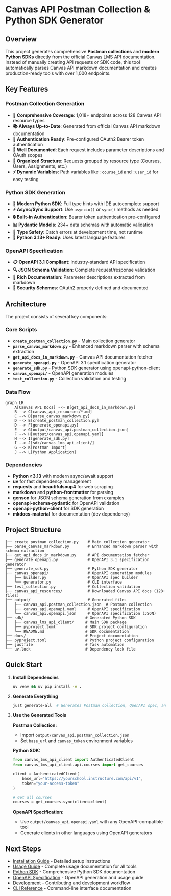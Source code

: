 # Canvas API Postman Collection & Python SDK Generator

## Overview

This project generates comprehensive **Postman collections** and **modern Python SDKs** directly from the official Canvas LMS API documentation. Instead of manually creating API requests or SDK code, this tool automatically parses Canvas API markdown documentation and creates production-ready tools with over 1,000 endpoints.

## Key Features

### Postman Collection Generation

- **🚀 Comprehensive Coverage**: 1,018+ endpoints across 128 Canvas API resource types
- **📚 Always Up-to-Date**: Generated from official Canvas API markdown documentation
- **🔐 Authentication Ready**: Pre-configured OAuth2 Bearer token authentication
- **📝 Well Documented**: Each request includes parameter descriptions and OAuth scopes
- **🎯 Organized Structure**: Requests grouped by resource type (Courses, Users, Assignments, etc.)
- **⚡ Dynamic Variables**: Path variables like `:course_id` and `:user_id` for easy testing

### Python SDK Generation

- **🐍 Modern Python SDK**: Full type hints with IDE autocomplete support
- **⚡ Async/Sync Support**: Use `asyncio()` or `sync()` methods as needed
- **🔒 Built-in Authentication**: Bearer token authentication pre-configured
- **📊 Pydantic Models**: 234+ data schemas with automatic validation
- **🎯 Type Safety**: Catch errors at development time, not runtime
- **🚀 Python 3.13+ Ready**: Uses latest language features

### OpenAPI Specification

- **📋 OpenAPI 3.1 Compliant**: Industry-standard API specification
- **🔍 JSON Schema Validation**: Complete request/response validation
- **📖 Rich Documentation**: Parameter descriptions extracted from markdown
- **🔐 Security Schemes**: OAuth2 properly defined and documented

## Architecture

The project consists of several key components:

### Core Scripts

- **`create_postman_collection.py`** - Main collection generator
- **`parse_canvas_markdown.py`** - Enhanced markdown parser with schema extraction
- **`get_api_docs_in_markdown.py`** - Canvas API documentation fetcher
- **`generate_openapi.py`** - OpenAPI 3.1 specification generator
- **`generate_sdk.py`** - Python SDK generator using openapi-python-client
- **`canvas_openapi/`** - OpenAPI generation modules
- **`test_collection.py`** - Collection validation and testing

### Data Flow

```mermaid
graph LR
    A[Canvas API Docs] --> B[get_api_docs_in_markdown.py]
    B --> C[canvas_api_resources/*.md]
    C --> D[parse_canvas_markdown.py]
    D --> E[create_postman_collection.py]
    D --> F[generate_openapi.py]
    E --> G[output/canvas_api.postman_collection.json]
    F --> H[output/canvas_api.openapi.yaml]
    H --> I[generate_sdk.py]
    I --> J[sdk/canvas_lms_api_client/]
    G --> K[Postman Import]
    J --> L[Python Application]
```

### Dependencies

- **Python ≥3.13** with modern async/await support
- **uv** for fast dependency management
- **requests** and **beautifulsoup4** for web scraping
- **markdown** and **python-frontmatter** for parsing
- **genson** for JSON schema generation from examples
- **openapi-schema-pydantic** for OpenAPI validation
- **openapi-python-client** for SDK generation
- **mkdocs-material** for documentation (dev dependency)

## Project Structure

```
├── create_postman_collection.py    # Main collection generator
├── parse_canvas_markdown.py        # Enhanced markdown parser with schema extraction
├── get_api_docs_in_markdown.py     # API documentation fetcher
├── generate_openapi.py             # OpenAPI 3.1 specification generator
├── generate_sdk.py                 # Python SDK generator
├── canvas_openapi/                 # OpenAPI generation modules
│   ├── builder.py                  # OpenAPI spec builder
│   └── generator.py                # CLI interface
├── test_collection.py              # Collection validation
├── canvas_api_resources/           # Downloaded Canvas API docs (128+ files)
├── output/                         # Generated files
│   ├── canvas_api.postman_collection.json  # Postman collection
│   ├── canvas_api.openapi.yaml     # OpenAPI specification
│   └── canvas_api.openapi.json     # OpenAPI specification (JSON)
├── sdk/                           # Generated Python SDK
│   ├── canvas_lms_api_client/     # Main SDK package
│   ├── pyproject.toml             # SDK project configuration
│   └── README.md                  # SDK documentation
├── docs/                          # Project documentation
├── pyproject.toml                 # Python project configuration
├── justfile                       # Task automation
└── uv.lock                        # Dependency lock file
```

## Quick Start

1. **Install Dependencies**

   ```bash
   uv venv && uv pip install -e .
   ```

2. **Generate Everything**

   ```bash
   just generate-all  # Generates Postman collection, OpenAPI spec, and Python SDK
   ```

3. **Use the Generated Tools**

   **Postman Collection:**
   - Import `output/canvas_api.postman_collection.json`
   - Set `base_url` and `canvas_token` environment variables

   **Python SDK:**

   ```python
   from canvas_lms_api_client import AuthenticatedClient
   from canvas_lms_api_client.api.courses import get_courses

   client = AuthenticatedClient(
       base_url="https://yourschool.instructure.com/api/v1",
       token="your-access-token"
   )

   # Get all courses
   courses = get_courses.sync(client=client)
   ```

   **OpenAPI Specification:**
   - Use `output/canvas_api.openapi.yaml` with any OpenAPI-compatible tool
   - Generate clients in other languages using OpenAPI generators

## Next Steps

- [Installation Guide](installation.md) - Detailed setup instructions
- [Usage Guide](usage.md) - Complete usage documentation for all tools
- [Python SDK](python_sdk.md) - Comprehensive Python SDK documentation
- [OpenAPI Specification](openapi.md) - OpenAPI generation and usage guide
- [Development](development.md) - Contributing and development workflow
- [CLI Reference](cli_reference.md) - Command-line interface documentation
